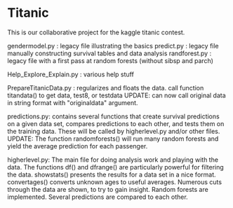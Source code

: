 Titanic
=======

This is our collaborative project for the kaggle titanic contest.

gendermodel.py : legacy file illustrating the basics
predict.py : legacy file manually constructing survival tables and data analysis
randforest.py : legacy file with a first pass at random forests (without sibsp and parch)

Help_Explore_Explain.py : various help stuff


PrepareTitanicData.py : regularizes and floats the data. call function titandata() to get data, test8, or testdata
UPDATE: can now call original data in string format with "originaldata" argument.

predictions.py: contains several functions that create survival predictions on a given data set, compares predictions to each other,
 and tests them on the training data. These will be called by higherlevel.py and/or other files.
 UPDATE: The function randomforests() will run many random forests and yield the average prediction for each passenger.


higherlevel.py: The main file for doing analysis work and playing with the data. The functions df() and dfrange() are particularly powerful for filtering
the data. showstats() presents the results for a data set in a nice format. convertages() converts unknown ages to useful averages. Numerous
cuts through the data are shown, to try to gain insight. Random forests are implemented. Several predictions are compared to each other.
